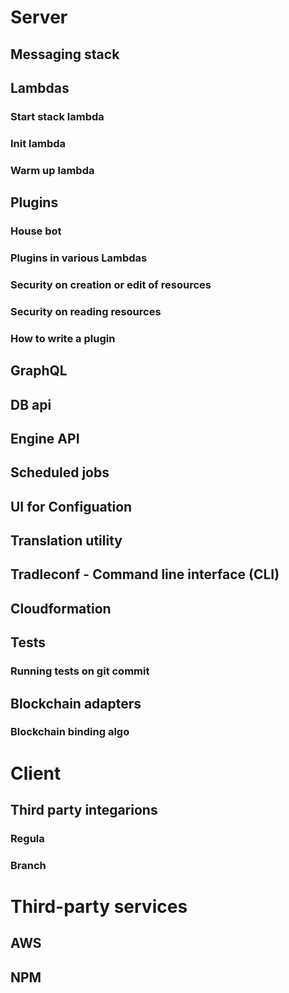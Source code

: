 # Server
## Messaging stack 
## Lambdas 
### Start stack lambda 
### Init lambda 
### Warm up lambda 
## Plugins 
### House bot
### Plugins in various Lambdas
### Security on creation or edit of resources
### Security on reading resources
### How to write a plugin 
## GraphQL
## DB api 
## Engine API
## Scheduled jobs
## UI for Configuation
## Translation utility
## Tradleconf - Command line interface (CLI) 
## Cloudformation 
## Tests
### Running tests on git commit
## Blockchain adapters
### Blockchain binding algo

# Client
## Third party integarions
### Regula
### Branch

# Third-party services
## AWS
## NPM
